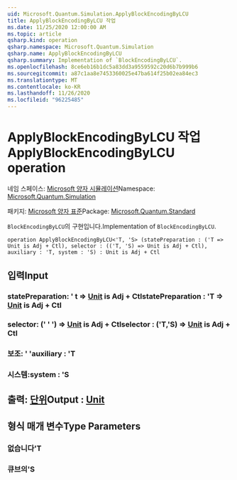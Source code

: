 ```yaml
---
uid: Microsoft.Quantum.Simulation.ApplyBlockEncodingByLCU
title: ApplyBlockEncodingByLCU 작업
ms.date: 11/25/2020 12:00:00 AM
ms.topic: article
qsharp.kind: operation
qsharp.namespace: Microsoft.Quantum.Simulation
qsharp.name: ApplyBlockEncodingByLCU
qsharp.summary: Implementation of `BlockEncodingByLCU`.
ms.openlocfilehash: 8ce6eb16b1dc5a83dd3a9559592c20d6b7b999b6
ms.sourcegitcommit: a87c1aa8e7453360025e47ba614f25b02ea84ec3
ms.translationtype: MT
ms.contentlocale: ko-KR
ms.lasthandoff: 11/26/2020
ms.locfileid: "96225485"
---
```

# <a name="applyblockencodingbylcu-operation"></a><span data-ttu-id="116b0-102">ApplyBlockEncodingByLCU 작업</span><span class="sxs-lookup"><span data-stu-id="116b0-102">ApplyBlockEncodingByLCU operation</span></span>

<span data-ttu-id="116b0-103">네임 스페이스: [Microsoft 양자 시뮬레이션](xref:Microsoft.Quantum.Simulation)</span><span class="sxs-lookup"><span data-stu-id="116b0-103">Namespace: [Microsoft.Quantum.Simulation](xref:Microsoft.Quantum.Simulation)</span></span>

<span data-ttu-id="116b0-104">패키지: [Microsoft 양자 표준](https://nuget.org/packages/Microsoft.Quantum.Standard)</span><span class="sxs-lookup"><span data-stu-id="116b0-104">Package: [Microsoft.Quantum.Standard](https://nuget.org/packages/Microsoft.Quantum.Standard)</span></span>


<span data-ttu-id="116b0-105">`BlockEncodingByLCU`의 구현입니다.</span><span class="sxs-lookup"><span data-stu-id="116b0-105">Implementation of `BlockEncodingByLCU`.</span></span>

```qsharp
operation ApplyBlockEncodingByLCU<'T, 'S> (statePreparation : ('T => Unit is Adj + Ctl), selector : (('T, 'S) => Unit is Adj + Ctl), auxiliary : 'T, system : 'S) : Unit is Adj + Ctl
```


## <a name="input"></a><span data-ttu-id="116b0-106">입력</span><span class="sxs-lookup"><span data-stu-id="116b0-106">Input</span></span>

### <a name="statepreparation--t--unit--is-adj--ctl"></a><span data-ttu-id="116b0-107">statePreparation: ' t => [Unit](xref:microsoft.quantum.lang-ref.unit)  is Adj + Ctl</span><span class="sxs-lookup"><span data-stu-id="116b0-107">statePreparation : 'T => [Unit](xref:microsoft.quantum.lang-ref.unit)  is Adj + Ctl</span></span>




### <a name="selector--ts--unit--is-adj--ctl"></a><span data-ttu-id="116b0-108">selector: (' ' ') => [Unit](xref:microsoft.quantum.lang-ref.unit)  is Adj + Ctl</span><span class="sxs-lookup"><span data-stu-id="116b0-108">selector : ('T,'S) => [Unit](xref:microsoft.quantum.lang-ref.unit)  is Adj + Ctl</span></span>




### <a name="auxiliary--t"></a><span data-ttu-id="116b0-109">보조: ' '</span><span class="sxs-lookup"><span data-stu-id="116b0-109">auxiliary : 'T</span></span>




### <a name="system--s"></a><span data-ttu-id="116b0-110">시스템:</span><span class="sxs-lookup"><span data-stu-id="116b0-110">system : 'S</span></span>





## <a name="output--unit"></a><span data-ttu-id="116b0-111">출력: [단위](xref:microsoft.quantum.lang-ref.unit)</span><span class="sxs-lookup"><span data-stu-id="116b0-111">Output : [Unit](xref:microsoft.quantum.lang-ref.unit)</span></span>



## <a name="type-parameters"></a><span data-ttu-id="116b0-112">형식 매개 변수</span><span class="sxs-lookup"><span data-stu-id="116b0-112">Type Parameters</span></span>

### <a name="t"></a><span data-ttu-id="116b0-113">없습니다</span><span class="sxs-lookup"><span data-stu-id="116b0-113">'T</span></span>


### <a name="s"></a><span data-ttu-id="116b0-114">큐브의</span><span class="sxs-lookup"><span data-stu-id="116b0-114">'S</span></span>

